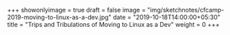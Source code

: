 +++
showonlyimage = true
draft = false
image = "img/sketchnotes/cfcamp-2019-moving-to-linux-as-a-dev.jpg"
date = "2019-10-18T14:00:00+05:30"
title = "Trips and Tribulations of Moving to Linux as a Dev"
weight = 0
+++


